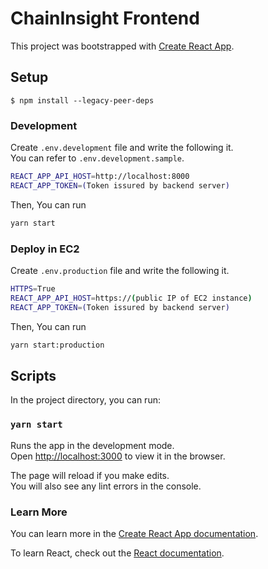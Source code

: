 # ChainInsight Frontend

This project was bootstrapped with [Create React App](https://github.com/facebook/create-react-app).

## Setup
```
$ npm install --legacy-peer-deps
```

### Development
Create `.env.development` file and write the following it.  
You can refer to `.env.development.sample`.
```bash
REACT_APP_API_HOST=http://localhost:8000
REACT_APP_TOKEN=(Token issured by backend server)
```
Then, You can run
```bash
yarn start
```


### Deploy in EC2
Create `.env.production` file and write the following it.  
```bash
HTTPS=True
REACT_APP_API_HOST=https://(public IP of EC2 instance)
REACT_APP_TOKEN=(Token issured by backend server)
```
Then, You can run
```bash
yarn start:production
```

## Scripts

In the project directory, you can run:

### `yarn start`

Runs the app in the development mode.\
Open [http://localhost:3000](http://localhost:3000) to view it in the browser.

The page will reload if you make edits.\
You will also see any lint errors in the console.

### Learn More

You can learn more in the [Create React App documentation](https://facebook.github.io/create-react-app/docs/getting-started).

To learn React, check out the [React documentation](https://reactjs.org/).

